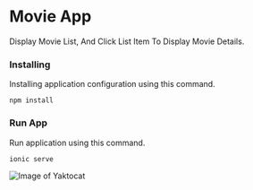 # Movie App

Display Movie List, And Click List Item To Display Movie Details.

### Installing

Installing application configuration using this command.

```
npm install
```

### Run App

Run application using this command.

```
ionic serve
```

![Image of Yaktocat](https://octodex.github.com/images/yaktocat.png)
